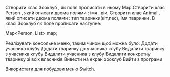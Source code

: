 Створити клас Зооклуб , як поля прописати в ньому Map.Створити клас Person , який описати двома полями : імя , вік. Створити клас Animal ,
який описати двома полями : тип тваринки(кіт,пес), імя тваринки. В класі Зооклуб як поле прописати наступне:

Map<Person, List<Pet>> map;

Реалізувати консольне меню, таким чином щоб можна було:
 Додати учасника клубу
 Додати тваринку до учасника клубу
 Видалити тваринку з учасника клубу
 Видалити учасника з клубу
 Видалити конкретну тваринку зі всіх власників
 Вивести на екран зооклуб
 Вийти з програми

Використати для побудови меню Switch.
